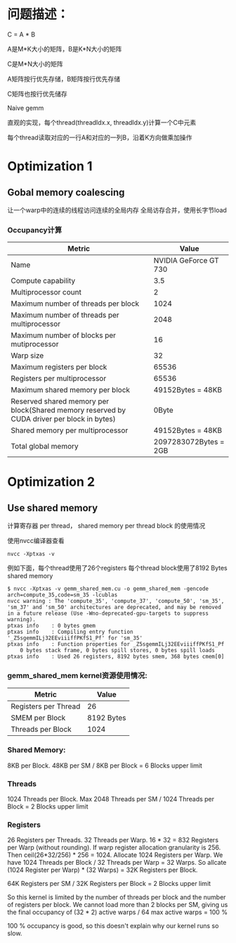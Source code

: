 # 问题描述：

C = A * B

A是M\*K大小的矩阵，B是K\*N大小的矩阵

C是M\*N大小的矩阵

A矩阵按行优先存储，B矩阵按行优先存储

C矩阵也按行优先储存

Naive gemm

直观的实现，每个thread(threadIdx.x, threadIdx.y)计算一个C中元素

每个thread读取对应的一行A和对应的一列B，沿着K方向做乘加操作


# Optimization 1

## Gobal memory coalescing

让一个warp中的连续的线程访问连续的全局内存
全局访存合并，使用长字节load




### Occupancy计算


| Metric      | Value |
| ----------- | ----------- |
| Name      | NVIDIA GeForce GT 730|
| Compute capability | 3.5 |
| Multiprocessor count | 2 |
| Maximum number of threads per block | 1024 |
| Maximum number of threads per multiprocessor | 2048 |
| Maximum number of blocks per mutiprocessor | 16 |
| Warp size | 32 |
| Maximum registers per block | 65536 |
| Registers per multiprocessor | 65536 |
| Maximum shared memory per block | 49152Bytes = 48KB |
| Reserved shared memory per block(Shared memory reserved by CUDA driver per block in bytes)| 0Byte |
| Shared memory per multiprocessor| 49152Bytes = 48KB |
| Total global memory | 2097283072Bytes = 2GB |


# Optimization 2

## Use shared memory

计算寄存器 per thread，
shared memory per thread block
的使用情况

使用nvcc编译器查看
```
nvcc -Xptxas -v
```
例如下面，每个thread使用了26个registers
每个thread block使用了8192 Bytes shared memory
```
$ nvcc -Xptxas -v gemm_shared_mem.cu -o gemm_shared_mem -gencode arch=compute_35,code=sm_35 -lcublas
nvcc warning : The 'compute_35', 'compute_37', 'compute_50', 'sm_35', 'sm_37' and 'sm_50' architectures are deprecated, and may be removed in a future release (Use -Wno-deprecated-gpu-targets to suppress warning).
ptxas info    : 0 bytes gmem
ptxas info    : Compiling entry function '_Z5sgemmILj32EEviiiffPKfS1_Pf' for 'sm_35'
ptxas info    : Function properties for _Z5sgemmILj32EEviiiffPKfS1_Pf
    0 bytes stack frame, 0 bytes spill stores, 0 bytes spill loads
ptxas info    : Used 26 registers, 8192 bytes smem, 368 bytes cmem[0]
```

### gemm_shared_mem kernel资源使用情况:

|Metric|Value|
|------|-----|
| Registers per Thread | 26 |
| SMEM per Block | 8192 Bytes |
| Threads per Block | 1024 |

### Shared Memory:

8KB per Block. 48KB per SM / 8KB per Block = 6 Blocks upper limit

### Threads
1024 Threads per Block. Max 2048 Threads per SM / 1024 Threads per Block = 2 Blocks upper limit

### Registers

26 Registers per Threads. 32 Threads per Warp. 16 * 32 = 832 Registers per Warp (without rounding).
If warp register allocation granularity is 256. Then 
ceil(26*32/256) * 256 = 1024. Allocate 1024 Registers per Warp.
We have 1024 Threads per Block / 32 Threads per Warp = 32 Warps.
So allcate (1024 Register per Warp) * (32 Warps) = 32K Registers per Block.

64K Registers per SM / 32K Registers per Block = 2 Blocks upper limit

So this kernel is limited by the number of threads per block and the number of registers per block. We cannot load more than 2 blocks per SM, giving us the final occupancy of (32 * 2) active warps / 64 max active warps = 100 %

100 % occupancy is good, so this doesn't explain why our kernel runs so slow.
 